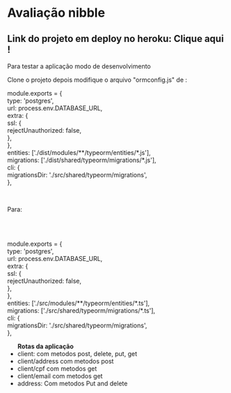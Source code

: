 <h1>Avaliação nibble</h1>

 <h2>Link do projeto em deploy no heroku: <a src="https://gestao-nibble.herokuapp.com/"> Clique aqui </a>!</h2>
 
 
<p>Para testar a aplicação modo de desenvolvimento </p>
<p>Clone o projeto  depois modifique o arquivo "ormconfig.js" de :</p>

<p>
    module.exports = { <br>
    type: 'postgres', <br>
    url: process.env.DATABASE_URL, <br>
    extra: {<br>
    ssl: {<br>
    rejectUnauthorized: false,<br>
    },<br>
    },<br>
    entities: ['./dist/modules/**/typeorm/entities/*.js'],<br>
    migrations: ['./dist/shared/typeorm/migrations/*.js'],<br>
    cli: {<br>
    migrationsDir: './src/shared/typeorm/migrations',<br>
    },<br>
</p><br>
<p>Para:</p><br>
<p><br>
    module.exports = {<br>
    type: 'postgres',<br>
    url: process.env.DATABASE_URL,<br>
    extra: {<br>
    ssl: {<br>
    rejectUnauthorized: false,<br>
    },<br>
    },<br>
    entities: ['./src/modules/**/typeorm/entities/*.ts'],<br>
    migrations: ['./src/shared/typeorm/migrations/*.ts'],<br>
    cli: {<br>
    migrationsDir: './src/shared/typeorm/migrations',<br>
    },<br>
</p>

<ul>
  <strong>Rotas da aplicação</strong>
  <li>
  client: com metodos post, delete, put, get
  </li>
  <li>
  client/address com metodos post
  </li>
   <li>
  client/cpf com metodos get
  </li>
  <li>
  client/email com metodos get
  </li>
   <li>
  address: Com metodos Put and delete
  </li>
</ul>
